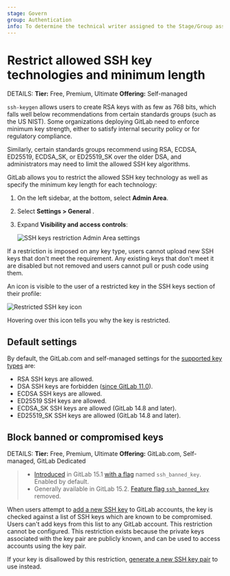 ```yaml
---
stage: Govern
group: Authentication
info: To determine the technical writer assigned to the Stage/Group associated with this page, see https://handbook.gitlab.com/handbook/product/ux/technical-writing/#assignments
---
```


# Restrict allowed SSH key technologies and minimum length

DETAILS:
**Tier:** Free, Premium, Ultimate
**Offering:** Self-managed

`ssh-keygen` allows users to create RSA keys with as few as 768 bits, which
falls well below recommendations from certain standards groups (such as the US
NIST). Some organizations deploying GitLab need to enforce minimum key
strength, either to satisfy internal security policy or for regulatory
compliance.

Similarly, certain standards groups recommend using RSA, ECDSA, ED25519,
ECDSA_SK, or ED25519_SK over the older DSA, and administrators may need to
limit the allowed SSH key algorithms.

GitLab allows you to restrict the allowed SSH key technology as well as specify
the minimum key length for each technology:

1. On the left sidebar, at the bottom, select **Admin Area**.
1. Select **Settings > General** .
1. Expand **Visibility and access controls**:

   ![SSH keys restriction Admin Area settings](img/ssh_keys_restrictions_settings.png)

If a restriction is imposed on any key type, users cannot upload new SSH keys that don't meet the
requirement. Any existing keys that don't meet it are disabled but not removed and users cannot
pull or push code using them.

An icon is visible to the user of a restricted key in the SSH keys section of their profile:

![Restricted SSH key icon](img/ssh_keys_restricted_key_icon.png)

Hovering over this icon tells you why the key is restricted.

## Default settings

By default, the GitLab.com and self-managed settings for the
[supported key types](../user/ssh.md#supported-ssh-key-types) are:

- RSA SSH keys are allowed.
- DSA SSH keys are forbidden ([since GitLab 11.0](https://about.gitlab.com/releases/2018/06/22/gitlab-11-0-released/#support-for-dsa-ssh-keys)).
- ECDSA SSH keys are allowed.
- ED25519 SSH keys are allowed.
- ECDSA_SK SSH keys are allowed (GitLab 14.8 and later).
- ED25519_SK SSH keys are allowed (GitLab 14.8 and later).

## Block banned or compromised keys

DETAILS:
**Tier:** Free, Premium, Ultimate
**Offering:** GitLab.com, Self-managed, GitLab Dedicated

> - [Introduced](https://gitlab.com/gitlab-org/gitlab/-/issues/24614) in GitLab 15.1 [with a flag](../administration/feature_flags.md) named `ssh_banned_key`. Enabled by default.
> - Generally available in GitLab 15.2. [Feature flag `ssh_banned_key`](https://gitlab.com/gitlab-org/gitlab/-/issues/363410) removed.

When users attempt to [add a new SSH key](../user/ssh.md#add-an-ssh-key-to-your-gitlab-account)
to GitLab accounts, the key is checked against a list of SSH keys which are known
to be compromised. Users can't add keys from this list to any GitLab account.
This restriction cannot be configured. This restriction exists because the private
keys associated with the key pair are publicly known, and can be used to access
accounts using the key pair.

If your key is disallowed by this restriction, [generate a new SSH key pair](../user/ssh.md#generate-an-ssh-key-pair)
to use instead.

<!-- ## Troubleshooting

Include any troubleshooting steps that you can foresee. If you know beforehand what issues
one might have when setting this up, or when something is changed, or on upgrading, it's
important to describe those, too. Think of things that may go wrong and include them here.
This is important to minimize requests for support, and to avoid doc comments with
questions that you know someone might ask.

Each scenario can be a third-level heading, for example `### Getting error message X`.
If you have none to add when creating a doc, leave this section in place
but commented out to help encourage others to add to it in the future. -->
